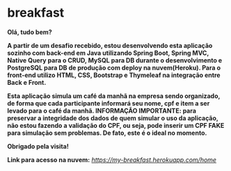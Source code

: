 # breakfast

**Olá, tudo bem?**

**A partir de um desafio recebido, estou desenvolvendo esta aplicação sozinho com back-end em Java utilizando Spring Boot, Spring MVC, Native Query para o CRUD, MySQL para DB durante o  desenvolvimento e PostgreSQL para DB de produção com deploy na nuvem(Heroku). Para o front-end utilizo HTML, CSS, Bootstrap e Thymeleaf na integração entre Back e Front.**

**Esta aplicação simula um café da manhã na empresa sendo organizado, de forma que cada participante informará seu nome, cpf e item a ser levado para o café da manhã. INFORMAÇÃO IMPORTANTE: para preservar a integridade dos dados de quem simular o uso da aplicação, não estou fazendo a validação do CPF, ou seja, pode inserir um CPF FAKE para simulação sem problemas. De fato, este é o ideal no momento.**

**Obrigado pela visita!**

**Link para acesso na nuvem:** *https://my-breakfast.herokuapp.com/home*
